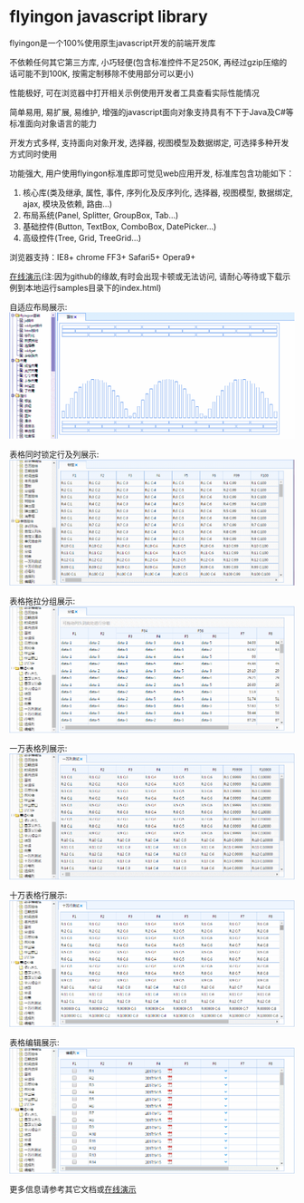 flyingon javascript library
========

flyingon是一个100%使用原生javascript开发的前端开发库

不依赖任何其它第三方库, 小巧轻便(包含标准控件不足250K, 再经过gzip压缩的话可能不到100K, 按需定制移除不使用部分可以更小)

性能极好, 可在浏览器中打开相关示例使用开发者工具查看实际性能情况

简单易用, 易扩展, 易维护, 增强的javascript面向对象支持具有不下于Java及C#等标准面向对象语言的能力

开发方式多样, 支持面向对象开发, 选择器, 视图模型及数据绑定, 可选择多种开发方式同时使用

功能强大, 用户使用flyingon标准库即可觉见web应用开发, 标准库包含功能如下：

1. 核心库(类及继承, 属性, 事件, 序列化及反序列化, 选择器, 视图模型, 数据绑定, ajax, 模块及依赖, 路由...)
2. 布局系统(Panel, Splitter, GroupBox, Tab...)
3. 基础控件(Button, TextBox, ComboBox, DatePicker...)
4. 高级控件(Tree, Grid, TreeGrid...)


浏览器支持：IE8+ chrome FF3+ Safari5+ Opera9+


[在线演示](https://freeoasoft.github.io/flyingon/samples/index.html)(注:因为github的缘故,有时会出现卡顿或无法访问, 请耐心等待或下载示例到本地运行samples目录下的index.html)


自适应布局展示:
![](images/layout.gif)


表格同时锁定行及列展示:
![](images/grid-lock.gif)


表格拖拉分组展示:
![](images/grid-group.gif)


一万表格列展示:
![](images/grid-10k.gif)


十万表格行展示:
![](images/grid-100k.gif)


表格编辑展示:
![](images/grid-edit.gif)
    


更多信息请参考其它文档或[在线演示](https://freeoasoft.github.io/flyingon/samples/index.html)



